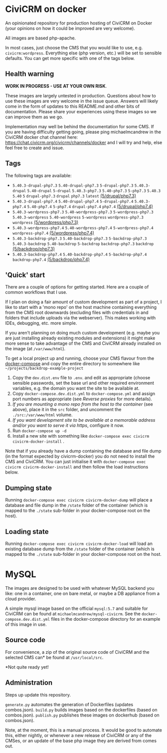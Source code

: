 # CiviCRM on docker

An opinionated repository for production hosting of CiviCRM on Docker (your opinions on how it could be improved are very welcome).

All images are based php-apache.

In most cases, just choose the CMS that you would like to use, e.g. `civicrm:wordpress`. Everything else (php version, etc.) will be set to sensible defaults. You can get more specific with one of the tags below.

## Health warning

**WORK IN PROGRESS - USE AT YOUR OWN RISK**.

These images are largely untested in production. Questions about how to use these images are very welcome in the issue queue. Answers will likely come in the form of updates to this README.md and other bits of documentation. Please share your experiences using these images so we can improve them as we go.

Implementation may well be behind the documentation for some CMS. If you are having difficulty getting going, please ping michaelmcandrew in the CiviCRM docker chat channel here: https://chat.civicrm.org/civicrm/channels/docker and I will try and help, else feel free to create and issue.

## Tags

The following tags are available:

<!---START_TAGS-->

- `5.40.3-drupal-php7.3` `5.40-drupal-php7.3` `5-drupal-php7.3` `5.40.3-drupal` `5.40-drupal` `5-drupal` `5.40.3-php7.3` `5.40-php7.3` `5-php7.3` `5.40.3` `5.40` `5` `drupal-php7.3` `drupal` `php7.3` `latest` [(5/drupal/php7.3)](5/drupal/php7.3)
- `5.40.3-drupal-php7.4` `5.40-drupal-php7.4` `5-drupal-php7.4` `5.40.3-php7.4` `5.40-php7.4` `5-php7.4` `drupal-php7.4` `php7.4` [(5/drupal/php7.4)](5/drupal/php7.4)
- `5.40.3-wordpress-php7.3` `5.40-wordpress-php7.3` `5-wordpress-php7.3` `5.40.3-wordpress` `5.40-wordpress` `5-wordpress` `wordpress-php7.3` `wordpress` [(5/wordpress/php7.3)](5/wordpress/php7.3)
- `5.40.3-wordpress-php7.4` `5.40-wordpress-php7.4` `5-wordpress-php7.4` `wordpress-php7.4` [(5/wordpress/php7.4)](5/wordpress/php7.4)
- `5.40.3-backdrop-php7.3` `5.40-backdrop-php7.3` `5-backdrop-php7.3` `5.40.3-backdrop` `5.40-backdrop` `5-backdrop` `backdrop-php7.3` `backdrop` [(5/backdrop/php7.3)](5/backdrop/php7.3)
- `5.40.3-backdrop-php7.4` `5.40-backdrop-php7.4` `5-backdrop-php7.4` `backdrop-php7.4` [(5/backdrop/php7.4)](5/backdrop/php7.4)

<!---END_TAGS-->

## 'Quick' start

There are a couple of options for getting started. Here are a couple of common workflows that I use.

If I plan on doing a fair amount of custom development as part of a project, I like to start with a 'mono repo' on the host machine containing everything from the CMS root downwards (excluding files with credentials in and folders that include uploads via the webserver). This makes working with IDEs, debugging, etc. more simple.

If you aren't planning on doing much custom development (e.g. maybe you are just installing already existing modules and extensions) it might make more sense to take advantage of the CMS and CiviCRM already installed on the image (at `/var/www/html`).

To get a local project up and running, choose your CMS flavour from the [docker-compose](docker-compose) and copy the entire directory to somewhere like `~/projects/backdrop-example-project`

1. Copy the `dev.dist.env` file to `.env`. and edit as appropriate (choose sensible passwords, set the base url and other required environment variables, e.g. the domain you want the site to be available at.
2. Copy `docker-compose.dev.dist.yml` to `docker-compose.yml` and assign port numbers as appropriate (see _Reverse proxies_ for more details).
3. _If you are mounting a mono repo from the host to the container_ (see above), place it in the `src` folder, and uncomment the `./src:/var/www/html` volume.
4. _If you want development site to be available at a memorable address and/or you want to serve it via https_, configure it now.
5. Run `docker-compose up -d`
6. Install a new site with something like `docker-compose exec civicrm civicrm-docker-install` .

Note that if you already have a dump containing the database and file dump (in the format expected by civicrm-docker) you do not need to install the CMS and CiviCRM. You can just initialise it with `docker-compose exec civicrm civicrm-docker-install` and then follow the load instructions below.

## Dumping state

Running `docker-compose exec civicrm civicrm-docker-dump` will place a database and file dump in the `/state` folder of the container (which is mapped to the `./state` sub-folder in your docker-compose root on the host).

## Loading state

Running `docker-compose exec civicrm civicrm-docker-load` will load an existing database dump from the `/state` folder of the container (which is mapped to the `./state` sub-folder in your docker-compose root on the host.

# MySQL

The images are designed to be used with whatever MySQL backend you like: one in a container, one on bare metal, or maybe a DB appliance from a cloud provider.

A simple mysql image based on the official `mysql:5.7` and suitable for CiviCRM can be found at `michaelmcandrew/mysql-civicrm`. See the `docker-compose.dev.dist.yml` files in the docker-compose directory for an example of this image in use.

## Source code

For convenience, a zip of the original source code of CiviCRM and the selected CMS can\* be found at `/usr/local/src`.

\*Not quite ready yet!

## Administration

Steps up update this repository.

`generate.py` automates the generation of Dockerfiles (updates combos.json).
`build.py` builds images based on the dockerfiles (based on combos.json).
`publish.py` publishes these images on dockerhub (based on combos.json).

Note, at the moment, this is a manual process. It would be good to automate this, either nightly, or whenever a new release of CiviCRM or any of the CMSes, or an update of the base php image they are derived from comes out.

